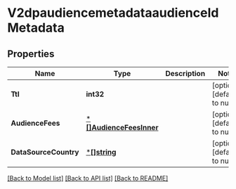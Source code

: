 # V2dpaudiencemetadataaudienceIdMetadata

## Properties
Name | Type | Description | Notes
------------ | ------------- | ------------- | -------------
**Ttl** | **int32** |  | [optional] [default to null]
**AudienceFees** | [***[]AudienceFeesInner**](array.md) |  | [optional] [default to null]
**DataSourceCountry** | [***[]string**](array.md) |  | [optional] [default to null]

[[Back to Model list]](../README.md#documentation-for-models) [[Back to API list]](../README.md#documentation-for-api-endpoints) [[Back to README]](../README.md)

